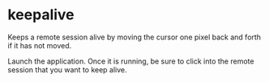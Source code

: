# keepalive
Keeps a remote session alive by moving the cursor one pixel back and forth if it has not moved.

Launch the application. Once it is running, be sure to click into the remote session that you want to keep alive.
